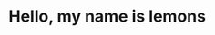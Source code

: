 # Hello, my name is lemons

<!--
**DemonKingLemons/DemonKingLemons** is a ✨ _special_ ✨ repository because its `README.md` (this file) appears on your GitHub profile.

I am a game dev, who does random shit
I like to swear

I have a podcast

Don't touch my shit

## ⚡ Fun fact: Bruh momento

## Lemons out

-->
